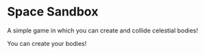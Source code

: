 # Space Sandbox
A simple game in which you can create and collide celestial bodies!

You can create your bodies!
